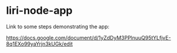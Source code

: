 # liri-node-app


Link to some steps demonstrating the app:

https://docs.google.com/document/d/1yZdDyM3PPlnuuQ95tYLfjvE-8q1EXo99yaYrjn3kUGk/edit